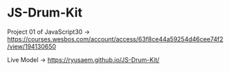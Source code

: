 # JS-Drum-Kit
Project 01 of JavaScript30 → https://courses.wesbos.com/account/access/63f8ce44a59254d46cee74f2/view/194130650

Live Model → https://ryusaem.github.io/JS-Drum-Kit/
